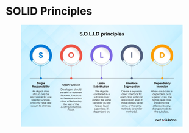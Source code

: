 # SOLID Principles

<figure><img src="../../.gitbook/assets/image (5).png" alt=""><figcaption></figcaption></figure>

